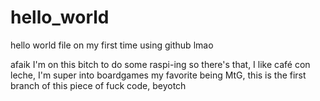 # hello_world
hello world file on my first time using github lmao

afaik I'm on this bitch to do some raspi-ing so there's that, I like café con leche, I'm super into boardgames my favorite being MtG, this is the first branch of this piece of fuck code, beyotch
